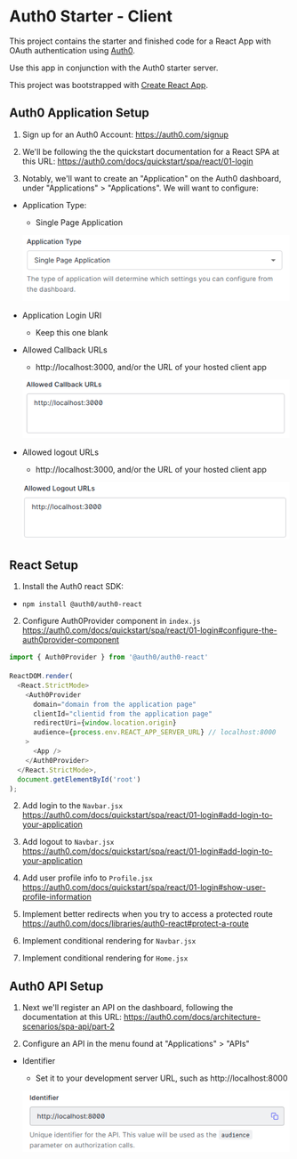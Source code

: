 # Auth0 Starter - Client

This project contains the starter and finished code for a React App with OAuth authentication using [Auth0](https://auth0.com/).

Use this app in conjunction with the Auth0 starter server.

This project was bootstrapped with [Create React App](https://github.com/facebook/create-react-app).

## Auth0 Application Setup
1. Sign up for an Auth0 Account: https://auth0.com/signup

2. We'll be following the the quickstart documentation for a React SPA at this URL: https://auth0.com/docs/quickstart/spa/react/01-login

3. Notably, we'll want to create an "Application" on the Auth0 dashboard, under "Applications" > "Applications". We will want to configure:

* Application Type:
    * Single Page Application

    ![application type](./readme-images/application-type.png)

* Application Login URI
    * Keep this one blank

* Allowed Callback URLs
    * http://localhost:3000, and/or the URL of your hosted client app

    ![callback urls](./readme-images/callback.png)

* Allowed logout URLs
    * http://localhost:3000, and/or the URL of your hosted client app
    
    ![callback urls](./readme-images/logout.png)

## React Setup
1. Install the Auth0 react SDK:
* `npm install @auth0/auth0-react`

2. Configure Auth0Provider component in `index.js`
https://auth0.com/docs/quickstart/spa/react/01-login#configure-the-auth0provider-component

```js
import { Auth0Provider } from '@auth0/auth0-react'

ReactDOM.render(
  <React.StrictMode>
    <Auth0Provider
      domain="domain from the application page"
      clientId="clientid from the application page"
      redirectUri={window.location.origin}
      audience={process.env.REACT_APP_SERVER_URL} // localhost:8000
    >
      <App />
    </Auth0Provider>
  </React.StrictMode>,
  document.getElementById('root')
);
```
2. Add login to the `Navbar.jsx`
https://auth0.com/docs/quickstart/spa/react/01-login#add-login-to-your-application

3. Add logout to `Navbar.jsx`
https://auth0.com/docs/quickstart/spa/react/01-login#add-login-to-your-application

4. Add user profile info to `Profile.jsx`
https://auth0.com/docs/quickstart/spa/react/01-login#show-user-profile-information

5. Implement better redirects when you try to access a protected route
https://auth0.com/docs/libraries/auth0-react#protect-a-route

6. Implement conditional rendering for `Navbar.jsx`

7. Implement conditional rendering for `Home.jsx`

## Auth0 API Setup
1. Next we'll register an API on the dashboard, following the documentation at this URL: https://auth0.com/docs/architecture-scenarios/spa-api/part-2

2. Configure an API in the menu found at "Applications" > "APIs"

* Identifier
    * Set it to your development server URL, such as http://localhost:8000

    ![identifiers](./readme-images/identifier.png)